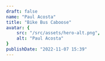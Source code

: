 ```yaml
---
draft: false
name: "Paul Acosta"
title: "Bike Bus Caboose"
avatar: {
    src: "/src/assets/hero-alt.png",
    alt: "Paul Acosta"
}
publishDate: "2022-11-07 15:39"
---
```

